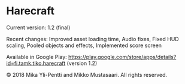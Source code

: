 # Harecraft
Current version: 1.2 (final)

Recent changes: Improved asset loading time, Audio fixes, Fixed HUD scaling, Pooled objects and effects, Implemented score screen

Available in Google Play: https://play.google.com/store/apps/details?id=fi.tamk.tiko.harecraft (version 1.2)

© 2018 Mika Yli-Pentti and Mikko Mustasaari. All rights reserved.
